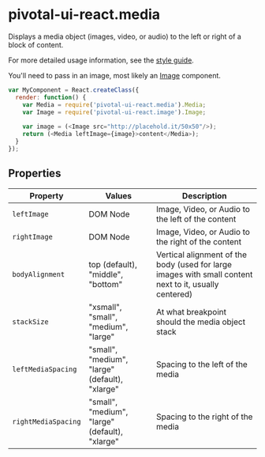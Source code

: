 # pivotal-ui-react.media

Displays a media object (images, video, or audio) to the left or right of a block of content.

For more detailed usage information, see the [style guide](http://styleguide.cfapps.io/react_beta.html#media_react).

You'll need to pass in an image, most likely an [Image](http://styleguide.cfapps.io/react_beta.html#image_react) component.

```js
var MyComponent = React.createClass({
  render: function() {
    var Media = require('pivotal-ui-react.media').Media;
    var Image = require('pivotal-ui-react.image').Image;
    
    var image = (<Image src="http://placehold.it/50x50"/>);
    return (<Media leftImage={image}>content</Media>);
  }
});
```

## Properties

Property            | Values                                         | Description
------------------- | ---------------------------------------------- | --------------------------------------------------------------------------
`leftImage`         | DOM Node                                       | Image, Video, or Audio to the left of the content
`rightImage`        | DOM Node                                       | Image, Video, or Audio to the right of the content
`bodyAlignment`     | top (default), "middle", "bottom"              | Vertical alignment of the body (used for large images with small content next to it, usually centered)
`stackSize    `     | "xsmall", "small", "medium", "large"           | At what breakpoint should the media object stack
`leftMediaSpacing`  | "small", "medium", "large" (default), "xlarge" | Spacing to the left of the media
`rightMediaSpacing` | "small", "medium", "large" (default), "xlarge" | Spacing to the right of the media

